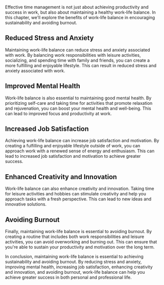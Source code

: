 
Effective time management is not just about achieving productivity and success in work, but also about maintaining a healthy work-life balance. In this chapter, we'll explore the benefits of work-life balance in encouraging sustainability and avoiding burnout.

Reduced Stress and Anxiety
--------------------------

Maintaining work-life balance can reduce stress and anxiety associated with work. By balancing work responsibilities with leisure activities, socializing, and spending time with family and friends, you can create a more fulfilling and enjoyable lifestyle. This can result in reduced stress and anxiety associated with work.

Improved Mental Health
----------------------

Work-life balance is also essential to maintaining good mental health. By prioritizing self-care and taking time for activities that promote relaxation and rejuvenation, you can boost your mental health and well-being. This can lead to improved focus and productivity at work.

Increased Job Satisfaction
--------------------------

Achieving work-life balance can increase job satisfaction and motivation. By creating a fulfilling and enjoyable lifestyle outside of work, you can approach work with a renewed sense of energy and enthusiasm. This can lead to increased job satisfaction and motivation to achieve greater success.

Enhanced Creativity and Innovation
----------------------------------

Work-life balance can also enhance creativity and innovation. Taking time for leisure activities and hobbies can stimulate creativity and help you approach tasks with a fresh perspective. This can lead to new ideas and innovative solutions.

Avoiding Burnout
----------------

Finally, maintaining work-life balance is essential to avoiding burnout. By creating a routine that includes both work responsibilities and leisure activities, you can avoid overworking and burning out. This can ensure that you're able to sustain your productivity and motivation over the long term.

In conclusion, maintaining work-life balance is essential to achieving sustainability and avoiding burnout. By reducing stress and anxiety, improving mental health, increasing job satisfaction, enhancing creativity and innovation, and avoiding burnout, work-life balance can help you achieve greater success in both personal and professional life.

